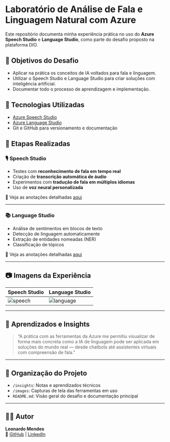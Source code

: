 # Laboratório de Análise de Fala e Linguagem Natural com Azure

Este repositório documenta minha experiência prática no uso do **Azure Speech Studio** e **Language Studio**, como parte do desafio proposto na plataforma DIO.

## 🚀 Objetivos do Desafio

- Aplicar na prática os conceitos de IA voltados para fala e linguagem.
- Utilizar o Speech Studio e Language Studio para criar soluções com inteligência artificial.
- Documentar todo o processo de aprendizagem e implementação.

## 🧠 Tecnologias Utilizadas

- [Azure Speech Studio](https://speech.microsoft.com/)
- [Azure Language Studio](https://language.azure.com/)
- Git e GitHub para versionamento e documentação

## 📌 Etapas Realizadas

### 🎙️ Speech Studio

- Testes com **reconhecimento de fala em tempo real**
- Criação de **transcrição automática de áudio**
- Experimentos com **tradução de fala em múltiplos idiomas**
- Uso de **voz neural personalizada**

📎 Veja as anotações detalhadas [aqui](insights/anotacoes-speech.md)

---

### 📚 Language Studio

- Análise de sentimentos em blocos de texto
- Detecção de linguagem automaticamente
- Extração de entidades nomeadas (NER)
- Classificação de tópicos

📎 Veja as anotações detalhadas [aqui](insights/anotacoes-language.md)

---

## 📷 Imagens da Experiência

| Speech Studio | Language Studio |
|---------------|------------------|
| ![speech](images/speech-studio-demo.png) | ![language](images/language-studio-demo.png) |

---

## 📖 Aprendizados e Insights

> “A prática com as ferramentas da Azure me permitiu visualizar de forma mais concreta como a IA de linguagem pode ser aplicada em soluções do mundo real — desde chatbots até assistentes virtuais com compreensão de fala.”

---

## 📁 Organização do Projeto

- `/insights`: Notas e aprendizados técnicos
- `/images`: Capturas de tela das ferramentas em uso
- `README.md`: Visão geral do desafio e documentação principal

---

## 🧑‍💻 Autor

**Leonardo Mendes**  
🔗 [GitHub](https://github.com/LeonardoMendesXCIX) | [LinkedIn](https://www.linkedin.com/in/leonardobelodasilvamendes/)

